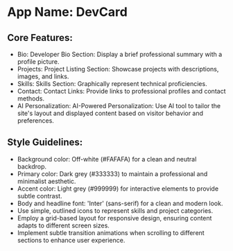 # **App Name**: DevCard

## Core Features:

- Bio: Developer Bio Section: Display a brief professional summary with a profile picture.
- Projects: Project Listing Section: Showcase projects with descriptions, images, and links.
- Skills: Skills Section: Graphically represent technical proficiencies.
- Contact: Contact Links: Provide links to professional profiles and contact methods.
- AI Personalization: AI-Powered Personalization: Use AI tool to tailor the site's layout and displayed content based on visitor behavior and preferences.

## Style Guidelines:

- Background color: Off-white (#FAFAFA) for a clean and neutral backdrop.
- Primary color: Dark grey (#333333) to maintain a professional and minimalist aesthetic.
- Accent color: Light grey (#999999) for interactive elements to provide subtle contrast.
- Body and headline font: 'Inter' (sans-serif) for a clean and modern look.
- Use simple, outlined icons to represent skills and project categories.
- Employ a grid-based layout for responsive design, ensuring content adapts to different screen sizes.
- Implement subtle transition animations when scrolling to different sections to enhance user experience.